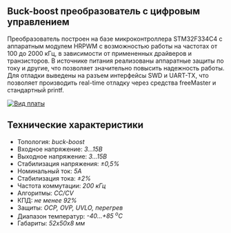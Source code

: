 ## Buck-boost преобразователь с цифровым управлением

Преобразователь построен на базе микроконтроллера STM32F334C4 с аппаратным модулем HRPWM с возможностью работы на частотах от 100 до 2000 кГц, в зависимости от примененных драйверов и транзисторов. В источнике питания реализованы аппаратные защиты по току и другие, что позволяет значительно повысить надежность работы. Для отладки выведены на разъем интерфейсы SWD и UART-TX, что позволяет производить real-time отладку через средства freeMaster и стандартный printf.

[![Вид платы](https://habrastorage.org/webt/5l/5f/ma/5l5fmausfesuqz-ogk-ezclhqsy.jpeg)](https://habrastorage.org/webt/9y/gj/tb/9ygjtbmnwvxfb2rbhex7k384b44.jpeg)

## Технические характеристики

* Топология: *buck-boost*
* Входное напряжение: *3...15В*
* Выходное напряжение: *3...15В*
* Стабилизация напряжения: *±0,5%*
* Номинальный ток: *5А*
* Стабилизация тока: *±2%* 
* Частота коммутации: *200 кГц*
* Алгоритмы: *CC/CV*
* КПД: *не менее 92%*
* Защиты: *OCP, OVP, UVLO, перегрев*
* Диапазон температур: *-40...+85 <sup>о</sup>C*
* Габариты: *52х50х8 мм*